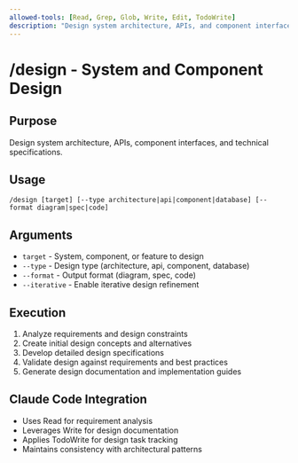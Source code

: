 ```yaml
---
allowed-tools: [Read, Grep, Glob, Write, Edit, TodoWrite]
description: "Design system architecture, APIs, and component interfaces"
---
```


# /design - System and Component Design

## Purpose
Design system architecture, APIs, component interfaces, and technical specifications.

## Usage
```
/design [target] [--type architecture|api|component|database] [--format diagram|spec|code]
```

## Arguments
- `target` - System, component, or feature to design
- `--type` - Design type (architecture, api, component, database)
- `--format` - Output format (diagram, spec, code)
- `--iterative` - Enable iterative design refinement

## Execution
1. Analyze requirements and design constraints
2. Create initial design concepts and alternatives
3. Develop detailed design specifications
4. Validate design against requirements and best practices
5. Generate design documentation and implementation guides

## Claude Code Integration
- Uses Read for requirement analysis
- Leverages Write for design documentation
- Applies TodoWrite for design task tracking
- Maintains consistency with architectural patterns